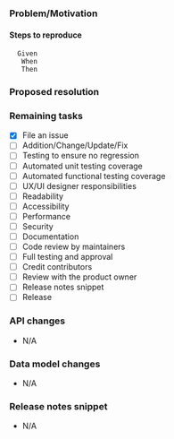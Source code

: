 ### Problem/Motivation

#### Steps to reproduce
```
  Given 
   When 
   Then 
```

### Proposed resolution


### Remaining tasks
- [x] File an issue
- [ ] Addition/Change/Update/Fix
- [ ] Testing to ensure no regression
- [ ] Automated unit testing coverage
- [ ] Automated functional testing coverage
- [ ] UX/UI designer responsibilities
- [ ] Readability
- [ ] Accessibility
- [ ] Performance
- [ ] Security
- [ ] Documentation
- [ ] Code review by maintainers
- [ ] Full testing and approval
- [ ] Credit contributors
- [ ] Review with the product owner
- [ ] Release notes snippet
- [ ] Release

### API changes
* N/A

### Data model changes
* N/A

### Release notes snippet
* N/A
